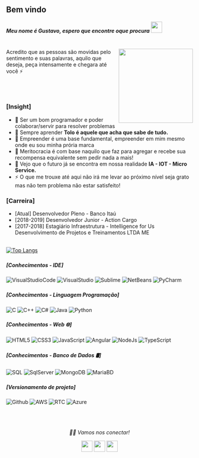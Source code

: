 ### <h2>Bem vindo
  <h5>Meu nome é Gustavo, espero que encontre oque procura <img src="https://media.giphy.com/media/WUlplcMpOCEmTGBtBW/giphy.gif" width="30"> 
</em></p></h5>
  
  </br>
  


<img align="right" src="https://media.giphy.com/media/jRf5fsn8G6YaogAWxn/giphy.gif" width="200" height="200"/>
Acredito que as pessoas são movidas pelo sentimento e suas palavras, aquilo que deseja, peça intensamente e chegara até você ⚡

</br></br>

### [Insight] </br>
- 🔭 Ser um bom programador e poder colaborar/servir para resolver problemas
- 🌱 Sempre aprender **Tolo é aquele que acha que sabe de tudo.**
- 👯 Empreender é uma base fundamental, empreender em mim mesmo onde eu sou minha prória marca
- 🤔 Meritocracia é com base naquilo que faz para agregar e recebe sua recompensa equivalente sem pedir nada a mais!
- 💬 Vejo que o futuro já se encontra em nossa realidade **IA - IOT - Micro Service.**
- ⚡ O que me trouxe até aqui não irá me levar ao próximo nível seja grato mas não tem problema não estar satisfeito!


### [Carreira] </br>
- [Atual] Desenvolvedor Pleno - Banco Itaú
- [2018-2019] Desenvolvedor Junior - Action Cargo
- [2017-2018] Estagiário Infraestrutura - Intelligence for Us Desenvolvimento de Projetos e Treinamentos LTDA ME </br></br>


[![Top Langs](https://github-readme-stats.vercel.app/api/top-langs/?username=caous&layout=compact&text_color=daf7dc&bg_color=151515)](https://github.com/caous/github-readme-stats)


### <h5> [Conhecimentos - IDE]</h5>
![VisualStudioCode](https://img.shields.io/badge/Visual_Studio_Code-000000?style=for-the-badge&logo=visual%20studio%20code&logoColor=blue)
![VisualStudio](https://img.shields.io/badge/Visual_Studio_2019-000000?style=for-the-badge&logo=visual%20studio&logoColor=purple)
![Sublime](https://img.shields.io/badge/sublime_text-000000.svg?&style=for-the-badge&logo=sublime-text&logoColor=important)
![NetBeans](https://img.shields.io/badge/Apache%20NetBeans%20IDE-000000.svg?&style=for-the-badge&logo=Apache%20NetBeans%20IDE&logoColor=important)
![PyCharm](https://img.shields.io/badge/PyCharm-000000.svg?&style=for-the-badge&logo=PyCharm&logoColor=important)


### <h5> [Conhecimentos - Linguagem Programação]</h5>
![C](https://img.shields.io/badge/-C-000000?style=for-the-badge&logo=C)
![C++](https://img.shields.io/badge/-C++-000000?style=for-the-badge&logo=C%2B%2B&logoColor=00599C)
![C#](https://img.shields.io/badge/C%23-000000?style=for-the-badge&logo=c-sharp&logoColor=purple)
![Java](https://img.shields.io/badge/-Java-000000?style=for-the-badge&logo=Java&logoColor=007396)
![Python](https://img.shields.io/badge/Python-000000?style=for-the-badge&logo=python&logoColor=14354C)




### <h5> [Conhecimentos - Web 🌐]</h5>
![HTML5](https://img.shields.io/badge/-HTML5-000000?style=for-the-badge&logo=HTML5)
![CSS3](https://img.shields.io/badge/-CSS3-000000?style=for-the-badge&logo=CSS3)
![JavaScript](https://img.shields.io/badge/-JavaScript-000000?style=for-the-badge&logo=javascript)
![Angular](https://img.shields.io/badge/-Angular-000000?style=for-the-badge&logo=angular&logoColor=red)
![NodeJs](https://img.shields.io/badge/Node.js-000000?style=for-the-badge&logo=Node.js&logoColor=green)
![TypeScript](https://img.shields.io/badge/-TypeScript-000?style=for-the-badge&logo=TypeScript)


### <h5> [Conhecimentos - Banco de Dados 🛢]</h5>
![SQL](https://img.shields.io/badge/-SQL-000000?style=for-the-badge&logo=MySQL)
![SqlServer](https://img.shields.io/badge/Microsoft%20SQL%20Sever-000000?style=for-the-badge&logo=microsoft%20sql%20server&logoColor=white)
![MongoDB](https://img.shields.io/badge/-MongoDB-000000?style=for-the-badge&logo=MongoDB)
![MariaBD](https://img.shields.io/badge/MariaDB-000000?style=for-the-badge&logo=mariadb&logoColor=white)


### <h5> [Versionamento de projeto] </h5>
![Github](http://img.shields.io/badge/-Github-000000?style=for-the-badge&logo=Github&logoColor=green)
![AWS](http://img.shields.io/badge/-AWS-000000?style=for-the-badge&logo=Amazon-aws&logoColor=cyan)
![RTC](http://img.shields.io/badge/-IBM-000000?style=for-the-badge&logo=IBM&logoColor=cyan)
![Azure](https://img.shields.io/badge/microsoft%20azure-000000?style=for-the-badge&logo=microsoft-azure&logoColor=blue)
</br></br></br></br>


<p align="center">
  <i>🤝🏻 Vamos nos conectar!</i>

  <p align="center">
    <a href="https://www.linkedin.com/in/gusta-nascimento/" alt="Linkedin"><img src="https://github.com/nitish-awasthi/nitish-awasthi/blob/master/174857.png" height="30" width="30"></a>
    <a href="https://www.instagram.com/gusta.nascimento/" alt="Instagram"><img src="https://github.com/nitish-awasthi/nitish-awasthi/blob/master/instagram-logo-png-transparent-background-hd-3.png" height="30" width="30"></a>
    <a href="mailto:caous.g@gmail.com" alt="E-mail"><img src="https://github.com/nitish-awasthi/nitish-awasthi/blob/master/gmail-512.webp" height="30" width="30"></a>   
  </p>


